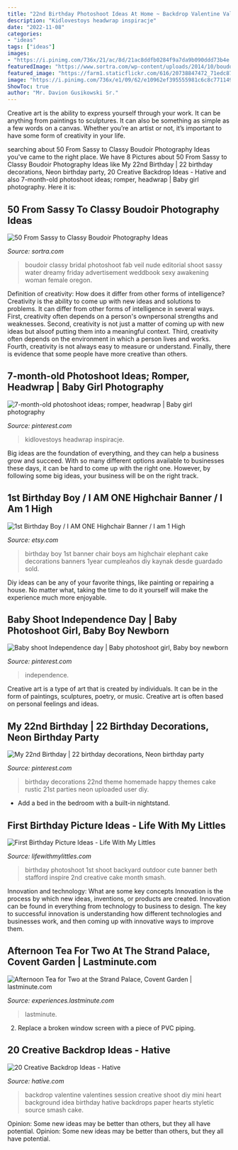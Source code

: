```yaml
---
title: "22nd Birthday Photoshoot Ideas At Home ~ Backdrop Valentine Valentines Session Creative Shoot Diy Mini Heart Background Idea Birthday Hative Backdrops Paper Hearts Styletic Source Smash Cake"
description: "Kidlovestoys headwrap inspiracje"
date: "2022-11-08"
categories:
- "ideas"
tags: ["ideas"]
images:
- "https://i.pinimg.com/736x/21/ac/8d/21ac8ddfb0284f9a7da9b090ddd73b4e.jpg"
featuredImage: "https://www.sortra.com/wp-content/uploads/2014/10/boudoir203.jpg"
featured_image: "https://farm1.staticflickr.com/616/20738847472_71edc87d1f_c.jpg"
image: "https://i.pinimg.com/736x/e1/09/62/e10962ef395555981c6c8c771149eeca.jpg"
ShowToc: true
author: "Mr. Davion Gusikowski Sr."
---
```



Creative art is the ability to express yourself through your work. It can be anything from paintings to sculptures. It can also be something as simple as a few words on a canvas. Whether you’re an artist or not, it’s important to have some form of creativity in your life.

	

		
searching about 50 From Sassy to Classy Boudoir Photography Ideas you've came to the right place. We have 8 Pictures about 50 From Sassy to Classy Boudoir Photography Ideas like My 22nd Birthday | 22 birthday decorations, Neon birthday party, 20 Creative Backdrop Ideas - Hative and also 7-month-old photoshoot ideas; romper, headwrap | Baby girl photography. Here it is:
		
    
## 50 From Sassy To Classy Boudoir Photography Ideas

<img loading=lazy src="https://www.sortra.com/wp-content/uploads/2014/10/boudoir203.jpg" onerror="this.onerror=null;this.src='https://tse3.mm.bing.net/th?id=OIP.V50wITKDU6UoF6nV6LxfOgHaKD&amp;pid=15.1';" alt="50 From Sassy to Classy Boudoir Photography Ideas">

_Source: sortra.com_

>boudoir classy bridal photoshoot fab veil nude editorial shoot sassy water dreamy friday advertisement weddbook sexy awakening woman female oregon. 

	

Definition of creativity: How does it differ from other forms of intelligence?
Creativity is the ability to come up with new ideas and solutions to problems. It can differ from other forms of intelligence in several ways. First, creativity often depends on a person's ownpersonal strengths and weaknesses. Second, creativity is not just a matter of coming up with new ideas but alsoof putting them into a meaningful context. Third, creativity often depends on the environment in which a person lives and works. Fourth, creativity is not always easy to measure or understand. Finally, there is evidence that some people have more creative than others.

    
## 7-month-old Photoshoot Ideas; Romper, Headwrap | Baby Girl Photography

<img loading=lazy src="https://i.pinimg.com/736x/21/ac/8d/21ac8ddfb0284f9a7da9b090ddd73b4e.jpg" onerror="this.onerror=null;this.src='https://tse2.mm.bing.net/th?id=OIP.TDkTh3bIX00g5zhCM8YLxgHaLG&amp;pid=15.1';" alt="7-month-old photoshoot ideas; romper, headwrap | Baby girl photography">

_Source: pinterest.com_

>kidlovestoys headwrap inspiracje. 

	

Big ideas are the foundation of everything, and they can help a business grow and succeed. With so many different options available to businesses these days, it can be hard to come up with the right one. However, by following some big ideas, your business will be on the right track.

    
## 1st Birthday Boy / I AM ONE Highchair Banner / I Am 1 High

<img loading=lazy src="https://img1.etsystatic.com/126/1/6736065/il_570xN.872402531_j0uf.jpg" onerror="this.onerror=null;this.src='https://tse1.mm.bing.net/th?id=OIP.CoNaoBRpHSB_VOGHLSz2dAHaLH&amp;pid=15.1';" alt="1st Birthday Boy / I AM ONE Highchair Banner / I am 1 High">

_Source: etsy.com_

>birthday boy 1st banner chair boys am highchair elephant cake decorations banners 1year cumpleaños diy kaynak desde guardado sold. 

	

Diy ideas can be any of your favorite things, like painting or repairing a house. No matter what, taking the time to do it yourself will make the experience much more enjoyable.

    
## Baby Shoot Independence Day | Baby Photoshoot Girl, Baby Boy Newborn

<img loading=lazy src="https://i.pinimg.com/736x/e1/09/62/e10962ef395555981c6c8c771149eeca.jpg" onerror="this.onerror=null;this.src='https://tse1.mm.bing.net/th?id=OIP.ZDJ4zosmCpcwBAL_Q4FDPQHaNO&amp;pid=15.1';" alt="Baby shoot Independence day | Baby photoshoot girl, Baby boy newborn">

_Source: pinterest.com_

>independence. 

	

Creative art is a type of art that is created by individuals. It can be in the form of paintings, sculptures, poetry, or music. Creative art is often based on personal feelings and ideas.

    
## My 22nd Birthday | 22 Birthday Decorations, Neon Birthday Party

<img loading=lazy src="https://i.pinimg.com/736x/0d/1b/5e/0d1b5e459e4bb4fa337a32de55bc84cf---birthday-birthday-ideas.jpg" onerror="this.onerror=null;this.src='https://tse3.mm.bing.net/th?id=OIP.-Dh4AbN-YyNPCWGQId0iawHaJ3&amp;pid=15.1';" alt="My 22nd Birthday | 22 birthday decorations, Neon birthday party">

_Source: pinterest.com_

>birthday decorations 22nd theme homemade happy themes cake rustic 21st parties neon uploaded user diy. 

	

- Add a bed in the bedroom with a built-in nightstand.

    
## First Birthday Picture Ideas - Life With My Littles

<img loading=lazy src="https://farm1.staticflickr.com/616/20738847472_71edc87d1f_c.jpg" onerror="this.onerror=null;this.src='https://tse1.mm.bing.net/th?id=OIP.wiu2C95uzcedAEsN3GFD_AHaLH&amp;pid=15.1';" alt="First Birthday Picture Ideas - Life With My Littles">

_Source: lifewithmylittles.com_

>birthday photoshoot 1st shoot backyard outdoor cute banner beth stafford inspire 2nd creative cake month smash. 

	

Innovation and technology: What are some key concepts
Innovation is the process by which new ideas, inventions, or products are created. Innovation can be found in everything from technology to business to design. The key to successful innovation is understanding how different technologies and businesses work, and then coming up with innovative ways to improve them.

    
## Afternoon Tea For Two At The Strand Palace, Covent Garden | Lastminute.com

<img loading=lazy src="https://experiences.lastminute.com/content/img/product/large/afternoon-tea-for-two-23144014.jpg" onerror="this.onerror=null;this.src='https://tse2.mm.bing.net/th?id=OIP.hXFjDPrI-5AtO-1cYZZJeQHaE8&amp;pid=15.1';" alt="Afternoon Tea for Two at the Strand Palace, Covent Garden | lastminute.com">

_Source: experiences.lastminute.com_

>lastminute. 

	

2. Replace a broken window screen with a piece of PVC piping.

    
## 20 Creative Backdrop Ideas - Hative

<img loading=lazy src="https://hative.com/wp-content/uploads/2014/12/backdrop-ideas/10-creative-backdrop-ideas.jpg" onerror="this.onerror=null;this.src='https://tse1.mm.bing.net/th?id=OIP.uNUmSlDfdLBlWMhahRNitgHaLH&amp;pid=15.1';" alt="20 Creative Backdrop Ideas - Hative">

_Source: hative.com_

>backdrop valentine valentines session creative shoot diy mini heart background idea birthday hative backdrops paper hearts styletic source smash cake. 

	

Opinion: Some new ideas may be better than others, but they all have potential.
Opinion: Some new ideas may be better than others, but they all have potential.


